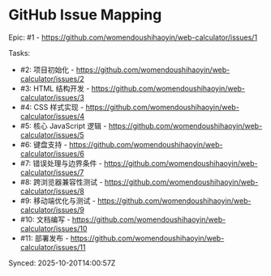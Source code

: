 # GitHub Issue Mapping

Epic: #1 - https://github.com/womendoushihaoyin/web-calculator/issues/1

Tasks:
- #2: 项目初始化 - https://github.com/womendoushihaoyin/web-calculator/issues/2
- #3: HTML 结构开发 - https://github.com/womendoushihaoyin/web-calculator/issues/3
- #4: CSS 样式实现 - https://github.com/womendoushihaoyin/web-calculator/issues/4
- #5: 核心 JavaScript 逻辑 - https://github.com/womendoushihaoyin/web-calculator/issues/5
- #6: 键盘支持 - https://github.com/womendoushihaoyin/web-calculator/issues/6
- #7: 错误处理与边界条件 - https://github.com/womendoushihaoyin/web-calculator/issues/7
- #8: 跨浏览器兼容性测试 - https://github.com/womendoushihaoyin/web-calculator/issues/8
- #9: 移动端优化与测试 - https://github.com/womendoushihaoyin/web-calculator/issues/9
- #10: 文档编写 - https://github.com/womendoushihaoyin/web-calculator/issues/10
- #11: 部署发布 - https://github.com/womendoushihaoyin/web-calculator/issues/11

Synced: 2025-10-20T14:00:57Z
